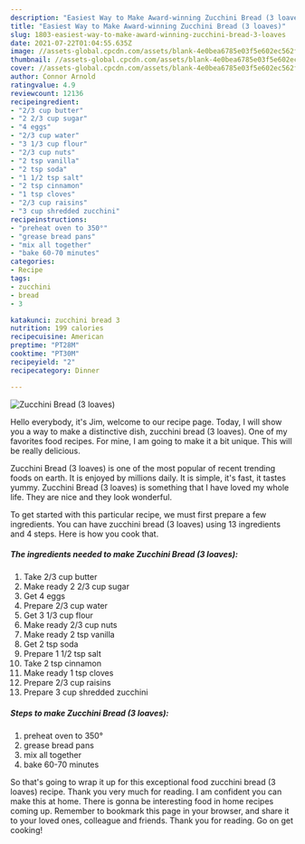 ```yaml
---
description: "Easiest Way to Make Award-winning Zucchini Bread (3 loaves)"
title: "Easiest Way to Make Award-winning Zucchini Bread (3 loaves)"
slug: 1803-easiest-way-to-make-award-winning-zucchini-bread-3-loaves
date: 2021-07-22T01:04:55.635Z
image: //assets-global.cpcdn.com/assets/blank-4e0bea6785e03f5e602ec562f230caae08da540cada707380b4fe1bbebba43da.png
thumbnail: //assets-global.cpcdn.com/assets/blank-4e0bea6785e03f5e602ec562f230caae08da540cada707380b4fe1bbebba43da.png
cover: //assets-global.cpcdn.com/assets/blank-4e0bea6785e03f5e602ec562f230caae08da540cada707380b4fe1bbebba43da.png
author: Connor Arnold
ratingvalue: 4.9
reviewcount: 12136
recipeingredient:
- "2/3 cup butter"
- "2 2/3 cup sugar"
- "4 eggs"
- "2/3 cup water"
- "3 1/3 cup flour"
- "2/3 cup nuts"
- "2 tsp vanilla"
- "2 tsp soda"
- "1 1/2 tsp salt"
- "2 tsp cinnamon"
- "1 tsp cloves"
- "2/3 cup raisins"
- "3 cup shredded zucchini"
recipeinstructions:
- "preheat oven to 350°"
- "grease bread pans"
- "mix all together"
- "bake 60-70 minutes"
categories:
- Recipe
tags:
- zucchini
- bread
- 3

katakunci: zucchini bread 3 
nutrition: 199 calories
recipecuisine: American
preptime: "PT28M"
cooktime: "PT30M"
recipeyield: "2"
recipecategory: Dinner

---
```



![Zucchini Bread (3 loaves)](//assets-global.cpcdn.com/assets/blank-4e0bea6785e03f5e602ec562f230caae08da540cada707380b4fe1bbebba43da.png)

Hello everybody, it's Jim, welcome to our recipe page. Today, I will show you a way to make a distinctive dish, zucchini bread (3 loaves). One of my favorites food recipes. For mine, I am going to make it a bit unique. This will be really delicious.



Zucchini Bread (3 loaves) is one of the most popular of recent trending foods on earth. It is enjoyed by millions daily. It is simple, it's fast, it tastes yummy. Zucchini Bread (3 loaves) is something that I have loved my whole life. They are nice and they look wonderful.


To get started with this particular recipe, we must first prepare a few ingredients. You can have zucchini bread (3 loaves) using 13 ingredients and 4 steps. Here is how you cook that.

<!--inarticleads1-->

##### The ingredients needed to make Zucchini Bread (3 loaves):

1. Take 2/3 cup butter
1. Make ready 2 2/3 cup sugar
1. Get 4 eggs
1. Prepare 2/3 cup water
1. Get 3 1/3 cup flour
1. Make ready 2/3 cup nuts
1. Make ready 2 tsp vanilla
1. Get 2 tsp soda
1. Prepare 1 1/2 tsp salt
1. Take 2 tsp cinnamon
1. Make ready 1 tsp cloves
1. Prepare 2/3 cup raisins
1. Prepare 3 cup shredded zucchini




<!--inarticleads2-->

##### Steps to make Zucchini Bread (3 loaves):

1. preheat oven to 350°
1. grease bread pans
1. mix all together
1. bake 60-70 minutes




So that's going to wrap it up for this exceptional food zucchini bread (3 loaves) recipe. Thank you very much for reading. I am confident you can make this at home. There is gonna be interesting food in home recipes coming up. Remember to bookmark this page in your browser, and share it to your loved ones, colleague and friends. Thank you for reading. Go on get cooking!
